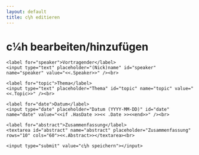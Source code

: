 ```yaml
---
layout: default
title: c¼h editieren
---
```


<h1>c¼h bearbeiten/hinzufügen</h1>

<form method="POST" action="edit_c14.html">
	<input type="hidden" name="id" value="<<.Id>>" />

	<label for="speaker">Vortragender</label>
	<input type="text" placeholder="(Nick)name" id="speaker"  name="speaker" value="<<.Speaker>>" /><br>

	<label for="topic">Thema</label>
	<input type="text" placeholder="Thema" id="topic" name="topic" value="<<.Topic>>" /><br>

	<label for="date">Datum</label>
	<input type="date" placeholder="Datum (YYYY-MM-DD)" id="date" name="date" value="<<if .HasDate >><< .Date >><<end>>" /><br>

	<label for="abstract">Zusammenfassung</label>
	<textarea id="abstract" name="abstract" placeholder="Zusammenfassung" rows="10" cols="60"><<.Abstract>></textarea><br>

	<input type="submit" value="c¼h speichern"></input>

</form>
